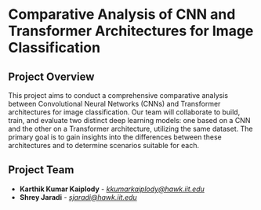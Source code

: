 
# Comparative Analysis of CNN and Transformer Architectures for Image Classification


## Project Overview

This project aims to conduct a comprehensive comparative analysis between Convolutional Neural Networks (CNNs) and Transformer architectures for image classification. Our team will collaborate to build, train, and evaluate two distinct deep learning models: one based on a CNN and the other on a Transformer architecture, utilizing the same dataset. The primary goal is to gain insights into the differences between these architectures and to determine scenarios suitable for each.



## Project Team

* **Karthik Kumar Kaiplody** - *[kkumarkaiplody@hawk.iit.edu](mailto:kkumarkaiplody@hawk.iit.edu)*
* **Shrey Jaradi** - *[sjaradi@hawk.iit.edu](mailto:sjaradi@hawk.iit.edu)*
